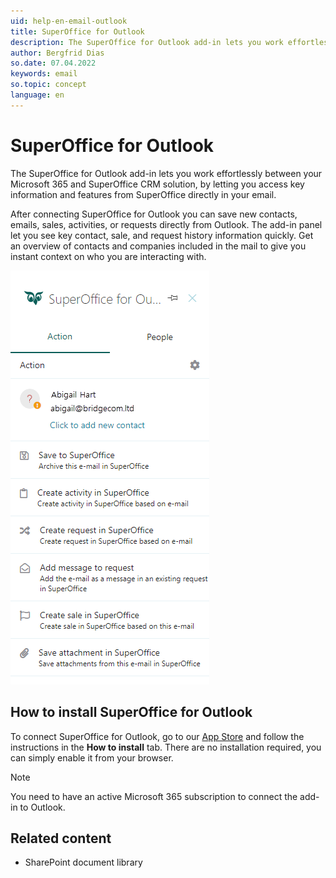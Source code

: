 ```yaml
---
uid: help-en-email-outlook
title: SuperOffice for Outlook
description: The SuperOffice for Outlook add-in lets you work effortlessly between your Microsoft 365 and SuperOffice CRM solution, by letting you access key information and features from SuperOffice directly in your email.
author: Bergfrid Dias
so.date: 07.04.2022
keywords: email
so.topic: concept
language: en
---
```


# SuperOffice for Outlook

The SuperOffice for Outlook add-in lets you work effortlessly between your Microsoft 365 and SuperOffice CRM solution, by letting you access key information and features from SuperOffice directly in your email.

After connecting SuperOffice for Outlook you can save new contacts, emails, sales, activities, or requests directly from Outlook. The add-in panel let you see key contact, sale, and request history information quickly. Get an overview of contacts and companies included in the mail to give you instant context on who you are interacting with.

![In the Action tab you can carry out tasks such as save to email and create activity in SuperOffice -screenshot][img1]

## How to install SuperOffice for Outlook

To connect SuperOffice for Outlook, go to our [App Store][1] and follow the instructions in the **How to install** tab. There are no installation required, you can simply enable it from your browser.

> [!NOTE]
> You need to have an active Microsoft 365 subscription to connect the add-in to Outlook.

## Related content

* SharePoint document library

<!-- Referenced links -->
[1]: https://online.superoffice.com/appstore/superoffice-as/superoffice-for-outlook

<!-- Referenced images -->
[img1]: media/user-superoffice-outlook-sidepanel.png
